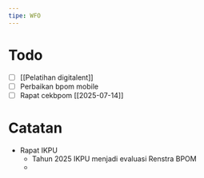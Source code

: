 ```yaml
---
tipe: WFO
---
```

# Todo
- [ ] [[Pelatihan digitalent]] 
- [ ] Perbaikan bpom mobile
- [ ] Rapat cekbpom [[2025-07-14]]
# Catatan
- Rapat IKPU
	- Tahun 2025 IKPU menjadi evaluasi Renstra BPOM
	- 
